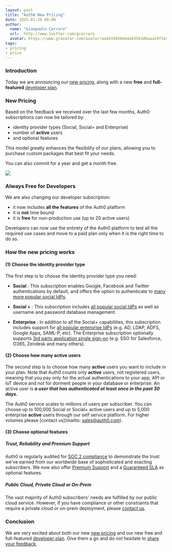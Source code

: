 ```yaml
---
layout: post
title: "Auth0 New Pricing"
date: 2015-01-26 08:00
author:
  name: "Gianpaolo Carraro"
  url:  http://www.twitter.com/gcarraro
  avatar: https://www.gravatar.com/avatar/aad435650eb4a93583d6aaa19f3a91f4.png?s=60
tags:
- pricing
- price
---
```


### Introduction

Today we are announcing our [new pricing](https://auth0.com/pricing), along with a new **free** and **full-featured** [developer plan](https://auth0.com/signup).

### New Pricing

Based on the feedback we received over the last few months, Auth0 subscriptions can now be tailored by:

* identity provider types (Social, Social+ and Enterprise) 
* number of __active__ users 
* and optional features 

This model greatly enhances the flexibility of our plans, allowing you to purchase custom packages that best fit your needs.

You can also commit for a year and get a month free.

![](https://cloudup.com/clRcrHMWgSC+)

### Always Free for Developers 

We are also changing our developer subscription: 

* it now includes **all the features** of the Auth0 platform
* it is **not** time bound
* it is **free** for non-production use (up to 20 active users)  

Developers can now use the entirety of the Auth0 platform to test all the required use cases and move to a paid plan only when it is the right time to do so. 
<!-- more -->

### How the new pricing works 

#### (1) Choose the identity provider type

The first step is to choose the identity provider type you need:

* **Social** : This subscription enables Google, Facebook and Twitter authentications by default, and offers the option to authenticate to [many more popular social IdPs](https://docs.auth0.com/identityproviders).

* **Social +** : This subscription includes [all popular social IdPs](https://docs.auth0.com/identityproviders) as well as username and password database management. 

* **Enterprise** : In addition to all the Social+ capabilities, this subscription includes support for [all popular enterprise IdPs](https://docs.auth0.com/identityproviders) (e.g. AD, LDAP, ADFS, Google Apps, SAML-P, etc).  The Enterprise subscription optionally supports [3rd party application single sign-on](https://docs.auth0.com/sso) (e.g. SSO for Salesforce, O365, Zendesk and many others). 


#### (2) Choose how many active users

The second step is to choose how many __active__ users you want to include in your plan. Note that Auth0 counts only __active__ users, not registered users, meaning that you pay only for the actual authentications to your app, API or IoT device and not for dorment people in your database or enterprise. An active user is ___a user that has authenticated at least once in the past 30 days.___ 

The Auth0 service scales to millions of users per subscriber.  You can choose up to 100,000 Social or Social+ active users and up to 5,000 enterprise __active__ users through our self service platform.  For higher volumes please [contact us](mailto: sales@auth0.com).

#### (3) Choose optional features

##### Trust, Reliability and Premium Support
Auth0 is regularly audited for [SOC 2 compliance](http://en.wikipedia.org/wiki/Service_Organization_Controls) to demonstrate the trust we've earned from our worldwide base of sophisticated and exacting subscribers.  We now also offer [Premium Support](https://auth0.com) and a [Guaranteed SLA](https://auth0.com) as optional features.

##### Public Cloud, Private Cloud or On-Prem
The vast majority of Auth0 subscribers' needs are fulfilled by our public cloud service.  However, if you have compliance or other constraints that require a private cloud or on-prem deployment, please [contact us](mailto:sales@auth0.com).

### Conclusion

We are very excited about both our new [new pricing](https://auth0.com/pricing) and our new free and full-featured [developer plan](https://auth0.com/signup). Give them a go and do not hesitate to [share your feedback](mailto:sales@auth0.com).  

